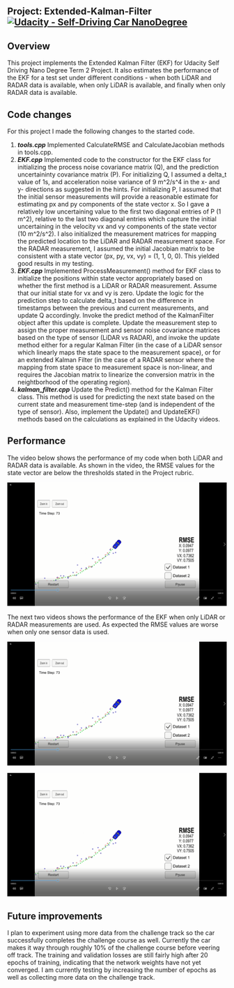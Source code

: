 ## Project: Extended-Kalman-Filter [![Udacity - Self-Driving Car NanoDegree](https://s3.amazonaws.com/udacity-sdc/github/shield-carnd.svg)](http://www.udacity.com/drive)

Overview
---
This project implements the Extended Kalman Filter (EKF) for Udacity Self Driving Nano Degree Term 2 Project. It also estimates the performance of the EKF for a test set under different conditions - when both LiDAR and RADAR data is available, when only LiDAR is available, and finally when only RADAR data is available.

Code changes
---
For this project I made the following changes to the started code.

1. __*tools.cpp*__ Implemented CalculateRMSE and CalculateJacobian methods in tools.cpp.
2. __*EKF.cpp*__ Implemented code to the constructor for the EKF class for initializing the process noise covariance matrix (Q), and the prediction uncertaininty covariance matrix (P). For initializing Q, I assumed a delta_t value of 1s, and acceleration noise variance of 9 m^2/s^4 in the x- and y- directions as suggested in the hints. For initializing P, I assumed that the initial sensor measurements will provide a reasonable estimate for estimating px and py components of the state vector x. So I gave a relatively low uncertaining value to the first two diagonal entries of P (1 m^2), relative to the last two diagonal entries which capture the initial uncertaining in the velocity vx and vy components of the state vector (10 m^2/s^2). I also initialized the measurement matrices for mapping the predicted location to the LiDAR and RADAR measurement space. For the RADAR measurement, I assumed the initial Jacobian matrix to be consistent with a state vector (px, py, vx, vy) = (1, 1, 0, 0). This yielded good results in my testing.
3. __*EKF.cpp*__ Implemented ProcessMeasurement() method for EKF class to initialize the positions within state vector appropriately based on whether the first method is a LiDAR or RADAR measurement. Assume that our initial state for vx and vy is zero. Update the logic for the prediction step to calculate delta_t based on the difference in timestamps between the previous and current measurements, and update Q accordingly. Invoke the predict method of the KalmanFilter object after this update is complete. Update the measurement step to assign the proper measurement and sensor noise covariance matrices based on the type of sensor (LiDAR vs RADAR), and invoke the update method either for a regular Kalman Filter (in the case of a LiDAR sensor which linearly maps the state space to the measurement space), or for an extended Kalman Filter (in the case of a RADAR sensor where the mapping from state space to measurement space is non-linear, and requires the Jacobian matrix to linearize the conversion matrix in the neightborhood of the operating region).
4. __*kalman_filter.cpp*__ Update the Predict() method for the Kalman Filter class. This method is used for predicting the next state based on the current state and measurement time-step (and is independent of the type of sensor). Also, implement the Update() and UpdateEKF() methods based on the calculations as explained in the Udacity videos.

Performance
---
The video below shows the performance of my code when both LiDAR and RADAR data is available. As shown in the video, the RMSE values for the state vector are below the thresholds stated in the Project rubric.

[![Both RADAR and LiDAR data available](https://github.com/calvinhobbes119/Extended-Kalman-Filter/blob/master/Untitled.png)](https://youtu.be/6D7yM1h1z3g)

The next two videos shows the performance of the EKF when only LiDAR or RADAR measurements are used. As expected the RMSE values are worse when only one sensor data is used.

[![Only LiDAR data is available](https://github.com/calvinhobbes119/Extended-Kalman-Filter/blob/master/Untitled.png)](https://youtu.be/lPIjNGOuaVE)

[![Only RADAR data is available](https://github.com/calvinhobbes119/Extended-Kalman-Filter/blob/master/Untitled.png)](https://youtu.be/T0g1Duec7bw)

Future improvements
---
I plan to experiment using more data from the challenge track so the car successfully completes the challenge course as well. Currently the car makes it way through roughly 10% of the challenge course before veering off track. The training and validation losses are still fairly high after 20 epochs of training, indicating that the network weights have not yet converged. I am currently testing by increasing the number of epochs as well as collecting more data on the challenge track.
